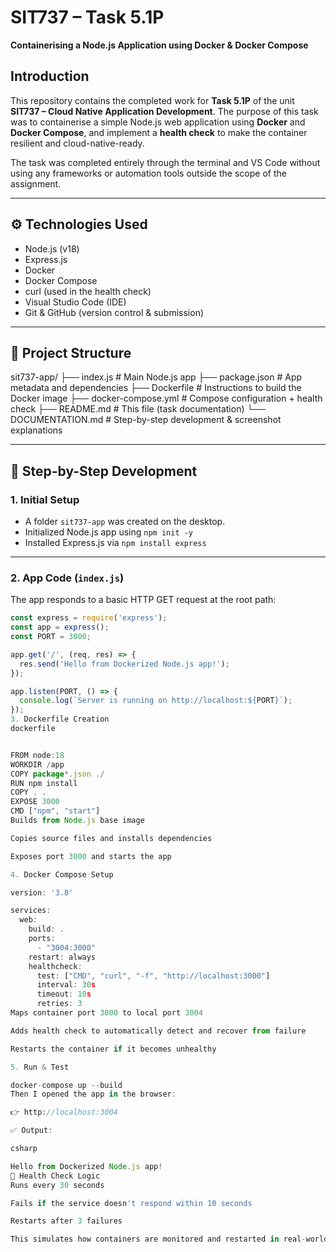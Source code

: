 # SIT737 – Task 5.1P  
**Containerising a Node.js Application using Docker & Docker Compose**

## Introduction

This repository contains the completed work for **Task 5.1P** of the unit **SIT737 – Cloud Native Application Development**. The purpose of this task was to containerise a simple Node.js web application using **Docker** and **Docker Compose**, and implement a **health check** to make the container resilient and cloud-native-ready.

The task was completed entirely through the terminal and VS Code without using any frameworks or automation tools outside the scope of the assignment.

---

## ⚙️ Technologies Used

- Node.js (v18)
- Express.js
- Docker
- Docker Compose
- curl (used in the health check)
- Visual Studio Code (IDE)
- Git & GitHub (version control & submission)

---

## 📁 Project Structure

sit737-app/ ├── index.js # Main Node.js app ├── package.json # App metadata and dependencies ├── Dockerfile # Instructions to build the Docker image ├── docker-compose.yml # Compose configuration + health check ├── README.md # This file (task documentation) └── DOCUMENTATION.md # Step-by-step development & screenshot explanations




---

## 🚀 Step-by-Step Development

### 1. Initial Setup

- A folder `sit737-app` was created on the desktop.
- Initialized Node.js app using `npm init -y`
- Installed Express.js via `npm install express`

---

### 2. App Code (`index.js`)

The app responds to a basic HTTP GET request at the root path:

```js
const express = require('express');
const app = express();
const PORT = 3000;

app.get('/', (req, res) => {
  res.send('Hello from Dockerized Node.js app!');
});

app.listen(PORT, () => {
  console.log(`Server is running on http://localhost:${PORT}`);
});
3. Dockerfile Creation
dockerfile


FROM node:18
WORKDIR /app
COPY package*.json ./
RUN npm install
COPY . .
EXPOSE 3000
CMD ["npm", "start"]
Builds from Node.js base image

Copies source files and installs dependencies

Exposes port 3000 and starts the app

4. Docker Compose Setup

version: '3.8'

services:
  web:
    build: .
    ports:
      - "3004:3000"
    restart: always
    healthcheck:
      test: ["CMD", "curl", "-f", "http://localhost:3000"]
      interval: 30s
      timeout: 10s
      retries: 3
Maps container port 3000 to local port 3004

Adds health check to automatically detect and recover from failure

Restarts the container if it becomes unhealthy

5. Run & Test

docker-compose up --build
Then I opened the app in the browser:

👉 http://localhost:3004

✅ Output:

csharp

Hello from Dockerized Node.js app!
🧪 Health Check Logic
Runs every 30 seconds

Fails if the service doesn't respond within 10 seconds

Restarts after 3 failures

This simulates how containers are monitored and restarted in real-world cloud deployments.
